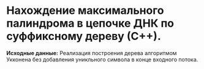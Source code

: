 # Нахождение максимального палиндрома в цепочке ДНК по суффиксному дереву (С++).

**Исходные данные:**
Реализация построения дерева алгоритмом Укконена без добавления уникльного символа в конце входного потока.
